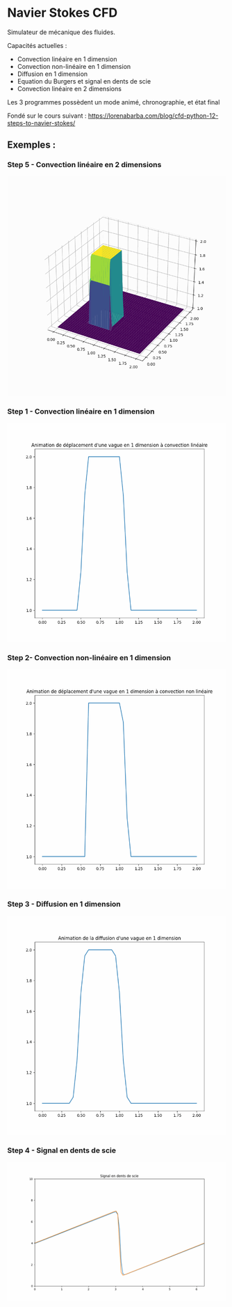 # Navier Stokes CFD
Simulateur de mécanique des fluides.  

Capacités actuelles :
* Convection linéaire en 1 dimension  
* Convection non-linéaire en 1 dimension  
* Diffusion en 1 dimension
* Equation du Burgers et signal en dents de scie
* Convection linéaire en 2 dimensions

Les 3 programmes possèdent un mode animé, chronographie, et état final

Fondé sur le cours suivant : https://lorenabarba.com/blog/cfd-python-12-steps-to-navier-stokes/

## Exemples :

### Step 5 - Convection linéaire en 2 dimensions
![Convection linéaire en 2 dimensions](Images/animation-step5.gif)

### Step 1 - Convection linéaire en 1 dimension
![Convection linéaire en 1 dimension](Images/animation-step1.gif)

### Step 2- Convection non-linéaire en 1 dimension
![Convection non-linéaire en 1 dimension](Images/animation-step2.gif)

### Step 3 - Diffusion en 1 dimension
![Diffusion en 1 dimension](Images/animation-step3.gif)

### Step 4 - Signal en dents de scie
![Signal en dents de scie](Images/animation-step4.gif)